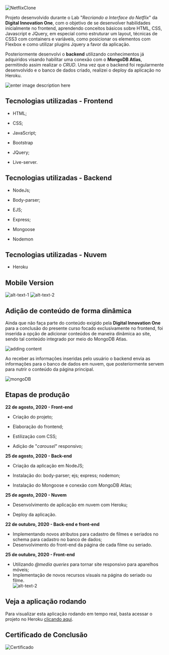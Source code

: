 
  
  

![NetflixClone](https://github.com/thiagohrcosta/NetflixClone-Digital-Innovation-One/blob/master/filesReadme/mytrailers10.png?raw=true)

  

Projeto desenvolvido durante o Lab "_Recriando a Interface do Netflix_" da **Digital Innovation One**, com o objetivo de se desenvolver habilidades inicialmente no frontend, aprendendo conceitos básicos sobre HTML, CSS, Javascript e JQuery, em especial como estruturar um layout, técnicas de CSS3 com containers e variáveis, como posicionar os elementos com Flexbox e como utilizar plugins Jquery a favor da aplicação.

  

Posteriormente desenvolvi o **backend** utilizando conhecimentos já adquiridos visando habilitar uma conexão com o **MongoDB Atlas**, permitindo assim realizar o *CRUD*. Uma vez que o backend foi regularmente desenvolvido e o banco de dados criado, realizei o deploy da aplicação no Heroku.

![enter image description here](https://github.com/thiagohrcosta/NetflixClone-Digital-Innovation-One/blob/master/filesReadme/mytrailers2.png?raw=true)

## Tecnologias utilizadas - Frontend

- HTML;

- CSS;

- JavaScript;

- Bootstrap

- JQuery;

- Live-server.

  

## Tecnologias utilizadas - Backend

- NodeJs;

- Body-parser;

- EJS;

- Express;

- Mongoose

- Nodemon

## Tecnologias utilizadas - Nuvem

- Heroku

## Mobile Version

  

![alt-text-1](https://github.com/thiagohrcosta/NetflixClone-Digital-Innovation-One/blob/master/filesReadme/mytrailers13.png?raw=true) ![alt-text-2](https://github.com/thiagohrcosta/NetflixClone-Digital-Innovation-One/blob/master/filesReadme/mytrailers15.png?raw=true)

## Adição de conteúdo de forma dinâmica

Ainda que não faça parte do conteúdo exigido pela **Digital Innovation One** para a conclusão do presente curso focado exclusivamente no frontend, foi inserida a opção de adicionar conteúdos de maneira dinâmica ao site, sendo tal conteúdo integrado por meio do MongoDB Atlas.

![adding content](https://github.com/thiagohrcosta/NetflixClone-Digital-Innovation-One/blob/master/filesReadme/mytrailers5.png?raw=true)

Ao receber as informações inseridas pelo usuário o backend envia as informações para o banco de dados em nuvem, que posteriormente servem para nutrir o conteúdo da página principal.

![mongoDB](https://github.com/thiagohrcosta/NetflixClone-Digital-Innovation-One/blob/master/filesReadme/mongoDB1.png?raw=true)

## Etapas de produção

**22 de agosto, 2020 - Front-end**

- Criação do projeto;

- Elaboração do frontend;

- Estilização com CSS;

- Adição de "*carousel*" responsivo;

  

**25 de agosto, 2020 - Back-end**

- Criação da aplicação em NodeJS;

- Instalação do: body-parser; ejs; express; nodemon;

- Instalação do Mongoose e conexão com MongoDB Atlas;

  

**25 de agosto, 2020 - Nuvem**

- Desenvolvimento de aplicação em nuvem com Heroku;

- Deploy da aplicação.

**22 de outubro, 2020 - Back-end e front-end**
- Implementando novos atributos para cadastro de filmes e seriados no schema para cadastro no banco de dados;
- Desenvolvimento do front-end da página de cada filme ou seriado.

**25 de outubro, 2020 - Front-end**
- Utilizando *@media queries* para tornar site responsivo para aparelhos móveis;
- Implementação de novos recursos visuais na página do seriado ou filme.  
 ![alt-text-2](https://github.com/thiagohrcosta/NetflixClone-Digital-Innovation-One/blob/master/filesReadme/Screenshot_20201025-144518.jpg?raw=true)

  

## Veja a aplicação rodando

Para visualizar esta aplicação rodando em tempo real, basta acessar o projeto no Heroku [clicando aqui](https://gentle-depths-01574.herokuapp.com/).

  
  

## Certificado de Conclusão

![Certificado](https://github.com/thiagohrcosta/NetflixClone-Digital-Innovation-One/blob/master/filesReadme/certificadoDigitalInnovationOne.png?raw=true)